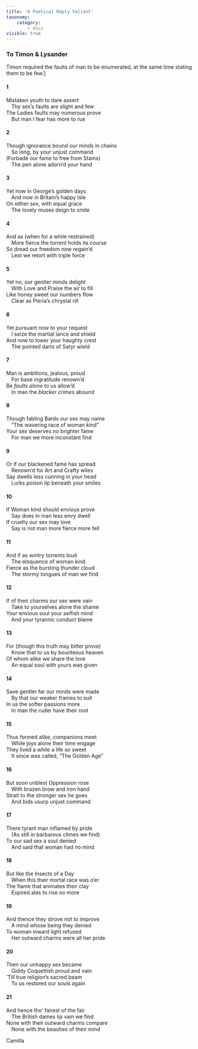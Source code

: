 ```yaml
---
title: 'A Poetical Reply Valiant'
taxonomy:
    category:
        - docs
visible: true
---
```


### To Timon & Lysander  
  
<span class="pencil">Timon required the faults of man to be enumerated, at the same time stating them to be few.]</span>  
  
#### 1  
  
Mistaken youth to dare assert  
&emsp;Thy sex’s faults are slight and few  
The Ladies faults may numerous prove  
&emsp;But man I fear has more to rue  
  
#### 2  
  
Though ignorance bound our minds in chains  
&emsp;So long, by your unjust command  
(Forbade our fame to free from Stains)  
&emsp;The pen alone adorn’d your hand  
  
#### 3  
  
Yet now in George’s golden days  
&emsp;And now in Britain’s happy Isle  
On either sex, with equal grace  
&emsp;The lovely muses deign to smile  
  
#### 4  
  
And as (when for a while restrained)  
&emsp;More fierce the torrent holds its course  
So dread our freedom now regain’d  
&emsp;Lest we retort with triple force  

#### 5  
  
Yet no, our gentler minds delight  
&emsp;With Love and Praise the air to fill  
Like honey sweet our numbers flow  
&emsp;Clear as Pieria’s chrystal rill  
  
#### 6  
  
Yet pursuant now to your request  
&emsp;I seize the martial lance and shield  
And now to lower your haughty crest  
&emsp;The pointed darts of Satyr wield  
  
#### 7  
  
Man is ambitions, jealous, proud  
&emsp;For base ingratitude renown’d  
Be *faults alone* to us allow’d  
&emsp;In man the *blacker crimes* abound  
  
#### 8  
  
Though fabling Bards our sex may name  
&emsp;“The wavering race of woman kind”  
Your sex deserves no brighter fame  
&emsp;For man we more inconstant find  
  
#### 9  
  
Or if our blackened fame has spread  
&emsp;Renown’d for Art and Crafty wiles  
Say dwells less cunning in your head  
&emsp;Lurks poison lip beneath your smiles  
  
#### 10  
  
If Woman kind should envious prove  
&emsp;Say does in man less envy dwell  
If cruelty our sex may love  
&emsp;Say is not man more fierce more fell  
  
#### 11  
  
And if as wintry torrents loud  
&emsp;The eloquence of woman kind  
Fierce as the bursting thunder cloud  
&emsp;The stormy tongues of man we find  
  
#### 12  
  
If of their charms our sex were vain  
&emsp;Take to yourselves alone the shame  
Your envious soul your selfish mind  
&emsp;And your tyrannic conduct blame  
  
#### 13  
  
For (though this truth may bitter prove)  
&emsp;Know that to us by bounteous heaven  
Of whom alike we share the love  
&emsp;An equal soul with yours was given  
  
#### 14  
  
Save gentler far our minds were made  
&emsp;By that our weaker frames to suit  
In us the softer passions more  
&emsp;In man the ruder have their root  
  
#### 15  
  
Thus formed alike, companions meet  
&emsp;While joys alone their time engage  
They lived a while a life so sweet  
&emsp;It since was called, “The Golden Age”  
  
#### 16  
  
But soon unblest Oppression rose  
&emsp;With brazen brow and iron hand  
Strait to the stronger sex he goes  
&emsp;And bids usurp unjust command  
  
#### 17  
  
There tyrant man inflamed by pride  
&emsp;(As still in barbarous climes we find)  
To our sad sex a soul denied  
&emsp;And said that woman had no mind  
  
#### 18  
  
But like the Insects of a Day  
&emsp;When this their mortal race was o’er  
The flame that animates their clay  
&emsp;Expired alas to rise no more  
  
#### 19  
  
And thence they strove not to improve  
&emsp;A mind whose being they denied  
To woman inward light refused  
&emsp;Her outward charms were all her pride  
  
#### 20  
  
Then our unhappy sex became  
&emsp;Giddy Coquettish proud and vain  
’Till true religion’s sacred beam  
&emsp;To us restored our souls again  
  
#### 21  
  
And hence tho’ fairest of the fair  
&emsp;The British dames lip vain we find  
None with their outward charms compare  
&emsp;None with the beauties of their mind  
  
Camilla